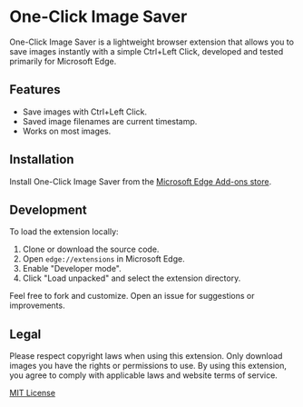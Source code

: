 # One-Click Image Saver

One-Click Image Saver is a lightweight browser extension that allows you to save images instantly with a simple Ctrl+Left Click, developed and tested primarily for Microsoft Edge.

## Features

- Save images with Ctrl+Left Click.
- Saved image filenames are current timestamp.
- Works on most images.

## Installation

Install One-Click Image Saver from the [Microsoft Edge Add-ons store]().

## Development

To load the extension locally:

1. Clone or download the source code.
2. Open `edge://extensions` in Microsoft Edge.
3. Enable "Developer mode".
4. Click "Load unpacked" and select the extension directory.

Feel free to fork and customize. Open an issue for suggestions or improvements.

## Legal

Please respect copyright laws when using this extension. Only download images you have the rights or permissions to use. By using this extension, you agree to comply with applicable laws and website terms of service.

[MIT License](LICENSE)